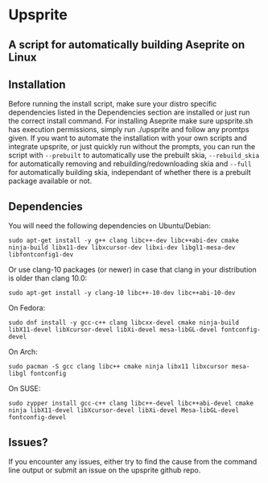 # Upsprite
## A script for automatically building Aseprite on Linux

## Installation
Before running the install script, make sure your distro specific dependencies listed in the Dependencies section are installed or just run the correct install command.
For installing Aseprite make sure upsprite.sh has execution permissions, simply run ./upsprite and follow any promtps given.
If you want to automate the installation with your own scripts and integrate upsprite, or just quickly run without the prompts, you can run the script with `--prebuilt` to automatically use the prebuilt skia, `--rebuild_skia` for automatically removing and rebuilding/redownloading skia and `--full` for automatically building skia, independant of whether there is a prebuilt package available or not.

## Dependencies

You will need the following dependencies on Ubuntu/Debian:

    sudo apt-get install -y g++ clang libc++-dev libc++abi-dev cmake ninja-build libx11-dev libxcursor-dev libxi-dev libgl1-mesa-dev libfontconfig1-dev

Or use clang-10 packages (or newer) in case that clang in your distribution is older than clang 10.0:

    sudo apt-get install -y clang-10 libc++-10-dev libc++abi-10-dev

On Fedora:

    sudo dnf install -y gcc-c++ clang libcxx-devel cmake ninja-build libX11-devel libXcursor-devel libXi-devel mesa-libGL-devel fontconfig-devel

On Arch:

    sudo pacman -S gcc clang libc++ cmake ninja libx11 libxcursor mesa-libgl fontconfig

On SUSE:

    sudo zypper install gcc-c++ clang libc++-devel libc++abi-devel cmake ninja libX11-devel libXcursor-devel libXi-devel Mesa-libGL-devel fontconfig-devel

## Issues?
If you encounter any issues, either try to find the cause from the command line output or submit an issue on the upsprite github repo.
